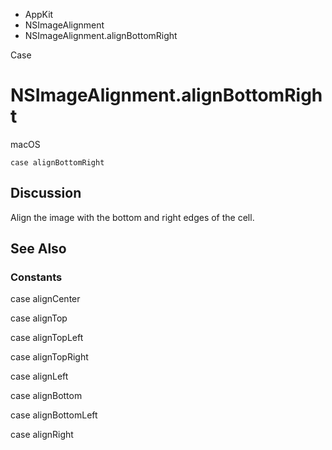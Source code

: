 

- AppKit
- NSImageAlignment
-  NSImageAlignment.alignBottomRight 

Case

# NSImageAlignment.alignBottomRight

macOS

``` source
case alignBottomRight
```

## Discussion

Align the image with the bottom and right edges of the cell.

## See Also

### Constants

case alignCenter

case alignTop

case alignTopLeft

case alignTopRight

case alignLeft

case alignBottom

case alignBottomLeft

case alignRight

